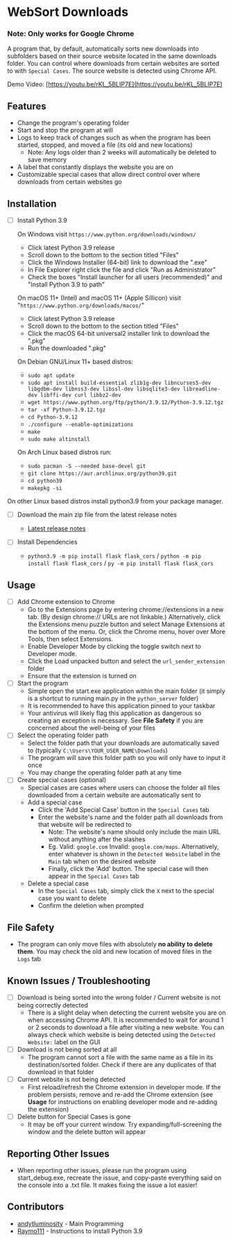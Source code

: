# WebSort Downloads

### Note: Only works for Google Chrome

A program that, by default, automatically sorts new downloads into subfolders based on their source website located in the same downloads folder. You can control where downloads from certain websites are sorted to with `Special Cases`. The source website is detected using Chrome API.

Demo Video: [https://youtu.be/rKL_5BLIP7E](https://youtu.be/rKL_5BLIP7E)

## Features

- Change the program's operating folder
- Start and stop the program at will
- Logs to keep track of changes such as when the program has been started, stopped, and moved a file (its old and new locations)
	- Note: Any logs older than 2 weeks will automatically be deleted to save memory
- A label that constantly displays the website you are on
- Customizable special cases that allow direct control over where downloads from certain websites go

## Installation

- [ ] Install Python 3.9
	
  On Windows visit `https://www.python.org/downloads/windows/`
	- Click latest Python 3.9 release
	- Scroll down to the bottom to the section titled "Files"
	- Click the Windows Installer (64-bit) link to download the ".exe"
	- In File Explorer right click the file and click "Run as Administrator"
	- Check the boxes "Install launcher for all users (recommended)" and "Install Python 3.9 to path"
	
	On macOS 11+ (Intel) and macOS 11+ (Apple Sillicon) visit "`https://www.python.org/downloads/macos/`"
	- Click latest Python 3.9 release
	- Scroll down to the bottom to the section titled "Files"
	- Click the macOS 64-bit universal2 installer link to download the ".pkg"
	- Run the downloaded ".pkg"
	
    On Debian GNU/Linux 11+ based distros:
    - `sudo apt update`
    - `sudo apt install build-essential zlib1g-dev libncurses5-dev libgdbm-dev libnss3-dev libssl-dev libsqlite3-dev libreadline-dev libffi-dev curl libbz2-dev`
    - `wget https://www.python.org/ftp/python/3.9.12/Python-3.9.12.tgz`
    - `tar -xf Python-3.9.12.tgz`
    - `cd Python-3.9.12`
    - `./configure --enable-optimizations`
    - `make`
    - `sudo make altinstall`

   On Arch Linux based distros run:
	- `sudo pacman -S --needed base-devel git`
 	- `git clone https://aur.archlinux.org/python39.git`
  	- `cd python39`
  	- `makepkg -si`
  	  
On other Linux based distros install python3.9 from your package manager.

- [ ]  Download the main zip file from the latest release notes
	- [Latest release notes](https://github.com/andytluminosity/WebSort-Downloads/releases/tag/v1.1.2)
 
- [ ] Install Dependencies
	- `python3.9 -m pip install flask flask_cors` / `python -m pip install flask flask_cors` / `py -m pip install flask flask_cors`
   
## Usage

- [ ] Add Chrome extension to Chrome
	- Go to the Extensions page by entering chrome://extensions in a new tab. (By design chrome:// URLs are not linkable.)
	  Alternatively, click the Extensions menu puzzle button and select Manage Extensions at the bottom of the menu.
	  Or, click the Chrome menu, hover over More Tools, then select Extensions.
	- Enable Developer Mode by clicking the toggle switch next to Developer mode.
	- Click the Load unpacked button and select the `url_sender_extension` folder	
	- Ensure that the extension is turned on
 - [ ] Start the program
	- Simple open the start.exe application within the main folder (it simply is a shortcut to running main.py in the `python_server` folder)
 	- It is recommended to have this application pinned to your taskbar
 	- Your antivirus will likely flag this application as dangerous so creating an exception is necessary. See **File Safety** if you are concerned about the well-being of your files
 - [ ] Select the operating folder path
	- Select the folder path that your downloads are automatically saved to (typically `C:\Users\YOUR_USER_NAME\Downloads`)
 	- The program will save this folder path so you will only have to input it once
 	- You may change the operating folder path at any time
 - [ ] Create special cases (optional)
	- Special cases are cases where users can choose the folder all files downloaded from a certain website are automatically sent to
	- Add a special case
		- Click the 'Add Special Case' button in the `Special Cases` tab
  		- Enter the website's name and the folder path all downloads from that website will be redirected to
			- Note: The website's name should only include the main URL without anything after the slashes
    		- Eg. Valid: `google.com` Invalid: `google.com/maps`. Alternatively, enter whatever is shown in the `Detected Website` label in the `Main` tab when on the desired website
      		- Finally, click the 'Add' button. The special case will then appear in the `Special Cases` tab
   - Delete a special case
      - In the `Special Cases` tab, simply click the `X` next to the special case you want to delete
      - Confirm the deletion when prompted

## File Safety
- The program can only move files with absolutely **no ability to delete them**. You may check the old and new location of moved files in the `Logs` tab

## Known Issues / Troubleshooting

- [ ] Download is being sorted into the wrong folder / Current website is not being correctly detected
	- There is a slight delay when detecting the current website you are on when accessing Chrome API. It is recommended to wait for around 1 or 2 seconds to download a file after visiting a new website.
 	You can always check which website is being detected using the `Detected Website:` label on the GUI
 - [ ] Download is not being sorted at all
	- The program cannot sort a file with the same name as a file in its destination/sorted folder. Check if there are any duplicates of that download in that folder
- [ ] Current website is not being detected
	- First reload/refresh the Chrome extension in developer mode. If the problem persists, remove and re-add the Chrome extension (see **Usage** for instructions on enabling developer mode and re-adding the extension)
- [ ] Delete button for Special Cases is gone
	- It may be off your current window. Try expanding/full-screening the window and the delete button will appear

## Reporting Other Issues
- When reporting other issues, please run the program using start_debug.exe, recreate the issue, and copy-paste everything said on the console into a .txt file. It makes fixing the issue a lot easier!

## Contributors
- [andytluminosity](https://github.com/andytluminosity) - Main Programming
- [Raymo111](https://github.com/Raymo111/kahoot-answer-bot) - Instructions to install Python 3.9
